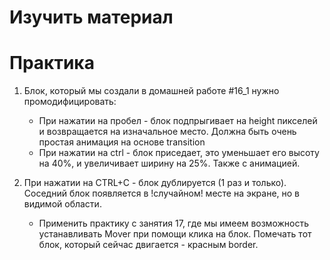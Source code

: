 # Изучить материал
# Практика

1) Блок, который мы создали в домашней работе #16_1 нужно промодифицировать:
    * При нажатии на пробел - блок подпрыгивает на height пикселей и возвращается на изначальное место. Должна быть очень простая анимация на основе transition
    * При нажатии на ctrl - блок приседает, это уменьшает его высоту на 40%, и увеличивает ширину на 25%. Также с анимацией.

2) При нажатии на CTRL+C - блок дублируется (1 раз и только). Соседний блок появляется в !случайном! месте на экране, но в видимой области.
    * Применить практику с занятия 17, где мы имеем возможность устанавливать Mover при помощи клика на блок. Помечать тот блок, который сейчас двигается - красным border.


